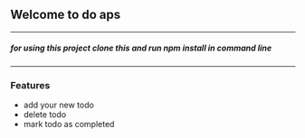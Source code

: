 ## Welcome to do aps
___
##### for using this project clone this and run npm install in command line
___
### Features 
- add your new todo
- delete todo
- mark todo as completed

